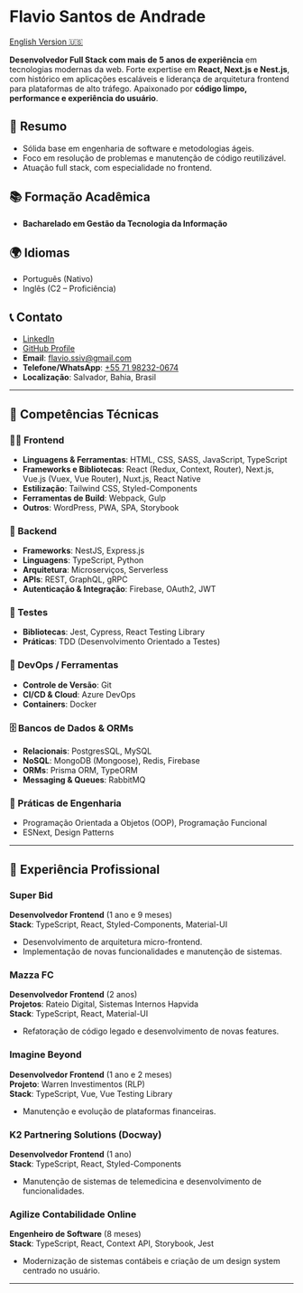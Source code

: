 # Flavio Santos de Andrade

[English Version 🇺🇸](./README.md)

**Desenvolvedor Full Stack com mais de 5 anos de experiência** em tecnologias modernas da web. Forte expertise em **React, Next.js e Nest.js**, com histórico em aplicações escaláveis e liderança de arquitetura frontend para plataformas de alto tráfego. Apaixonado por **código limpo, performance e experiência do usuário**.

## 🎯 Resumo

- Sólida base em engenharia de software e metodologias ágeis.
- Foco em resolução de problemas e manutenção de código reutilizável.
- Atuação full stack, com especialidade no frontend.

## 📚 Formação Acadêmica

<!-- - **Pós-graduação em Gestão Ágil de Projetos** – _Em andamento_ -->

- **Bacharelado em Gestão da Tecnologia da Informação**

## 🌍 Idiomas

- Português (Nativo)
- Inglês (C2 – Proficiência)

## 📞 Contato

- [LinkedIn](https://www.linkedin.com/in/flavio-andrade-dev/)
- [GitHub Profile](https://github.com/fsassiv)
- **Email**: <flavio.ssiv@gmail.com>
- **Telefone/WhatsApp**: [+55 71 98232-0674](https://api.whatsapp.com/send?1=pt_BR&phone=5571982320674)
- **Localização**: Salvador, Bahia, Brasil

---

## 🧠 Competências Técnicas

### 🧑‍💻 Frontend

- **Linguagens & Ferramentas**: HTML, CSS, SASS, JavaScript, TypeScript
- **Frameworks e Bibliotecas**: React (Redux, Context, Router), Next.js, Vue.js (Vuex, Vue Router), Nuxt.js, React Native
- **Estilização**: Tailwind CSS, Styled-Components
- **Ferramentas de Build**: Webpack, Gulp
- **Outros**: WordPress, PWA, SPA, Storybook

### 🔁 Backend

- **Frameworks**: NestJS, Express.js
- **Linguagens**: TypeScript, Python
- **Arquitetura**: Microserviços, Serverless
- **APIs**: REST, GraphQL, gRPC
- **Autenticação & Integração**: Firebase, OAuth2, JWT

### 🧪 Testes

- **Bibliotecas**: Jest, Cypress, React Testing Library
- **Práticas**: TDD (Desenvolvimento Orientado a Testes)

### 🧰 DevOps / Ferramentas

- **Controle de Versão**: Git
- **CI/CD & Cloud**: Azure DevOps
- **Containers**: Docker

### 🗄️ Bancos de Dados & ORMs

- **Relacionais**: PostgresSQL, MySQL
- **NoSQL**: MongoDB (Mongoose), Redis, Firebase
- **ORMs**: Prisma ORM, TypeORM
- **Messaging & Queues**: RabbitMQ

### 📐 Práticas de Engenharia

- Programação Orientada a Objetos (OOP), Programação Funcional
- ESNext, Design Patterns

---

## 💼 Experiência Profissional

### Super Bid

**Desenvolvedor Frontend** (1 ano e 9 meses)  
**Stack**: TypeScript, React, Styled-Components, Material-UI

- Desenvolvimento de arquitetura micro-frontend.
- Implementação de novas funcionalidades e manutenção de sistemas.

### Mazza FC

**Desenvolvedor Frontend** (2 anos)  
**Projetos**: Rateio Digital, Sistemas Internos Hapvida  
**Stack**: TypeScript, React, Material-UI

- Refatoração de código legado e desenvolvimento de novas features.

### Imagine Beyond

**Desenvolvedor Frontend** (1 ano e 2 meses)  
**Projeto**: Warren Investimentos (RLP)  
**Stack**: TypeScript, Vue, Vue Testing Library

- Manutenção e evolução de plataformas financeiras.

### K2 Partnering Solutions (Docway)

**Desenvolvedor Frontend** (1 ano)  
**Stack**: TypeScript, React, Styled-Components

- Manutenção de sistemas de telemedicina e desenvolvimento de funcionalidades.

### Agilize Contabilidade Online

**Engenheiro de Software** (8 meses)  
**Stack**: TypeScript, React, Context API, Storybook, Jest

- Modernização de sistemas contábeis e criação de um design system centrado no usuário.

---
